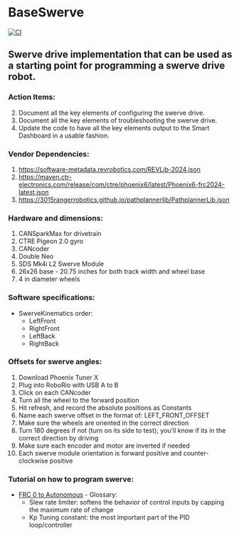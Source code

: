 # BaseSwerve
[![CI](https://github.com/Pearadox/BaseSwerve/actions/workflows/blank.yml/badge.svg)](https://github.com/Pearadox/BaseSwerve/actions/workflows/blank.yml)

## Swerve drive implementation that can be used as a starting point for programming a swerve drive robot.

 ### Action Items:
2) Document all the key elements of configuring the swerve drive.
3) Document all the key elements of troubleshooting the swerve drive.
4) Update the code to have all the key elements output to the Smart Dashboard in a usable fashion.

 ### Vendor Dependencies:
1) https://software-metadata.revrobotics.com/REVLib-2024.json
2) https://maven.ctr-electronics.com/release/com/ctre/phoenix6/latest/Phoenix6-frc2024-latest.json
3) https://3015rangerrobotics.github.io/pathplannerlib/PathplannerLib.json

 ### Hardware and dimensions:
1. CANSparkMax for drivetrain
2. CTRE Pigeon 2.0 gyro
3. CANcoder
4. Double Neo
5. SDS Mk4i L2 Swerve Module
6. 26x26 base - 20.75 inches for both track width and wheel base
7. 4 in diameter wheels

 ### Software specifications:
   - SwerveKinematics order: 
     - LeftFront 
     - RightFront 
     - LeftBack
     - RightBack

### Offsets for swerve angles:
1. Download Phoenix Tuner X
2. Plug into RoboRio with USB A to B
3. Click on each CANcoder
4. Turn all the wheel to the forward position
5. Hit refresh, and record the absolute positions as Constants
6. Name each swerve offset in the format of: LEFT_FRONT_OFFSET
7. Make sure the wheels are oriented in the correct direction 
8. Turn 180 degrees if not (turn on its side to test); you'll know if its in the correct direction by driving
9. Make sure each encoder and motor are inverted if needed
10. Each swerve module orientation is forward positive and counter-clockwise positive

### Tutorial on how to program swerve:
   - [FRC 0 to Autonomous](https://youtu.be/0Xi9yb1IMyA) 
    - Glossary:
       - Slew rate limiter: softens the behavior of control inputs by capping the maximum rate of change
       - Kp Tuning constant: the most important part of the PID loop/controller
